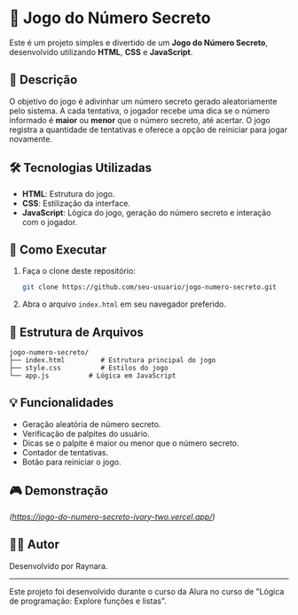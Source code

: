 # 🎯 Jogo do Número Secreto

Este é um projeto simples e divertido de um **Jogo do Número Secreto**, desenvolvido utilizando **HTML**, **CSS** e **JavaScript**.

## 📌 Descrição

O objetivo do jogo é adivinhar um número secreto gerado aleatoriamente pelo sistema. A cada tentativa, o jogador recebe uma dica se o número informado é **maior** ou **menor** que o número secreto, até acertar. O jogo registra a quantidade de tentativas e oferece a opção de reiniciar para jogar novamente.

## 🛠 Tecnologias Utilizadas

- **HTML**: Estrutura do jogo.
- **CSS**: Estilização da interface.
- **JavaScript**: Lógica do jogo, geração do número secreto e interação com o jogador.

## 🚀 Como Executar

1. Faça o clone deste repositório:
   ```bash
   git clone https://github.com/seu-usuario/jogo-numero-secreto.git
   ```
2. Abra o arquivo `index.html` em seu navegador preferido.

## 📂 Estrutura de Arquivos

```
jogo-numero-secreto/
├── index.html         # Estrutura principal do jogo
├── style.css          # Estilos do jogo
└── app.js          # Lógica em JavaScript
```

## 💡 Funcionalidades

- Geração aleatória de número secreto.
- Verificação de palpites do usuário.
- Dicas se o palpite é maior ou menor que o número secreto.
- Contador de tentativas.
- Botão para reiniciar o jogo.

## 🎮 Demonstração

*(https://jogo-do-numero-secreto-ivory-two.vercel.app/)*

## 🧑‍💻 Autor

Desenvolvido por Raynara.  

---

Este projeto foi desenvolvido durante o curso da Alura no curso de "Lógica de programação: Explore funções e listas".
 
